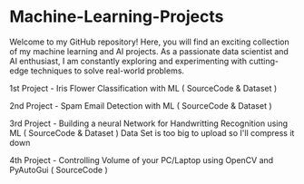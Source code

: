 # Machine-Learning-Projects
Welcome to my GitHub repository!  Here, you will find an exciting collection of my machine learning and AI projects. As a passionate data scientist and AI enthusiast, I am constantly exploring and experimenting with cutting-edge techniques to solve real-world problems.

1st Project - Iris Flower Classification with ML ( SourceCode & Dataset )

2nd Project - Spam Email Detection with ML ( SourceCode & Dataset )

3rd Project - Building a neural Network for Handwritting Recognition using ML ( SourceCode & Dataset ) Data Set is too big to upload so I'll compress it down

4th Project - Controlling Volume of your PC/Laptop using OpenCV and PyAutoGui ( SourceCode )
